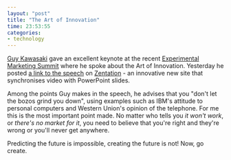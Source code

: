 ```yaml
---
layout: "post"
title: "The Art of Innovation"
time: 23:53:55
categories: 
- technology
---
```

<a href="http://blog.guykawasaki.com/" title="How to Change the World - Guy Kawasaki's Blog">Guy Kawasaki</a> gave an excellent keynote at the recent <a href="http://emsummit.eventmarketer.com/" title="Experimental Marketing Summit 2007">Experimental Marketing Summit</a> where he spoke about the Art of Innovation. Yesterday he posted <a href="http://www.zentation.com/artofinnovation" title="The Art of Innovation - Guy Kawasaki">a link to the speech</a> on <a href="http://zentation.com/" title="Zentation - where video and PowerPoint meet on the web">Zentation</a> - an innovative new site that synchronises video with PowerPoint slides.

Among the points Guy makes in the speech, he advises that you "don't let the bozos grind you down", using examples such as IBM's attitude to personal computers and Western Union's opinion of the telephone. For me this is the most important point made. No matter who tells you <em>it won't work</em>, or <em>there's no market for it</em>, you need to believe that you're right and they're wrong or you'll never get anywhere.

Predicting the future is impossible, creating the future is not! Now, go create.